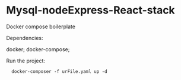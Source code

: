 # Mysql-nodeExpress-React-stack
Docker compose boilerplate

Dependencies:

   docker;
   docker-compose;


Run the project:

      docker-composer -f urFile.yaml up -d
      
      
